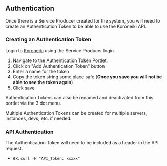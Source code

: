 ## Authentication

Once there is a Service Producer created for the system, you will need to create
an Authentication Token to be able to use the Koroneiki API.

### Creating an Authentication Token

Login to [Koroneiki](https://koroneiki.liferay.com) using the Service Producer
login.
1. Navigate to the [Authentication Token Portlet](https://koroneiki.liferay.com/authentication-token).
2. Click on "Add Authentication Token" button
3. Enter a name for the token
4. Copy the token string some place safe (**Once you save you will not be able
   to see the token again**)
5. Click save

Authentication Tokens can also be renamed and deactivated from this portlet via
the 3 dot menu.

Multiple Authentication Tokens can be created for multiple servers, instances,
devs, etc. if needed.

### API Authentication

The Authentication Token will need to be included as a header in the API
request.
- ex. `curl -H "API_Token: xxxxx"`